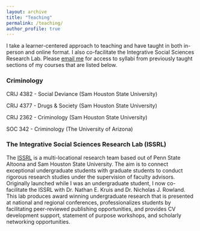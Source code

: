 ```yaml
---
layout: archive
title: "Teaching"
permalink: /teaching/
author_profile: true
---
```

I take a learner-centered approach to teaching and have taught in both in-person and online format. I also co-facilitate the Integrative Social Sciences Research Lab. Please [email me](abk017@shsu.edu) for access to syllabi from previously taught sections of my courses that are listed below.


### Criminology

CRIJ 4382 - Social Deviance (Sam Houston State University)

CRIJ 4377 - Drugs & Society (Sam Houston State University)

CRIJ 2362 - Criminology (Sam Houston State University)

SOC 342 - Criminology (The University of Arizona)

### The Integrative Social Sciences Research Lab (ISSRL)

The [ISSRL](https://altoona.psu.edu/story/61731/2023/11/28/altoona-criminal-justice-students-present-criminology-conference) is a multi-locational research team based out of Penn State Altoona and Sam Houston State University. The aim is to connect exceptional undergraduate students with graduate students to conduct rigorous research studies under the supervision of faculty advisors. Originally launched while I was an undergraduate student, I now co-facilitate the ISSRL with Dr. Nathan E. Kruis and Dr. Nicholas J. Rowland. This lab produces award winning undergraduate research that is presented at national and regional conferences, professionalizes students by facilitating peer-reviewed publishing opportunities, and provides CV development support, statement of purpose workshops, and scholarly networking opportunities. 

